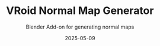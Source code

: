 ---
title: VRoid Normal Map Generator
subtitle: Blender Add-on for generating normal maps
date: 2025-05-09
time: 20:10
thumbnail: images/vrm_normals_thumb.png
itch_link: https://meringue-rouge.itch.io/vroid-vrm-normal-map-generator
github_link: https://github.com/Meringue-Rouge/VRM-Normal-Map-Generator
content: |
  [RELEASE] VRoid Normal Map Generator for Blender!
  You can automatically create and assign Normal Maps for your VRM models, and it'll show up in RPG Developer Bakin / other software when imported!
  
---